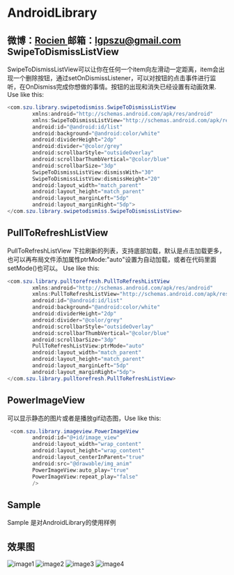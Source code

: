 AndroidLibrary
==============
微博：<a title="Android技术及移动互联网分享" href="http://weibo.com/1901077453" target="_blank">Rocien </a>
邮箱：<a title="欢迎邮件与我交流" href="lgpszu@gmail.com" target="_blank">lgpszu@gmail.com</a>
SwipeToDismissListView 
-----------------------
 SwipeToDismissListView可以让你在任何一个item向左滑动一定距离，item会出现一个删除按钮，通过setOnDismissListener，可以对按钮的点击事件进行监听，在OnDismiss完成你想做的事情。按钮的出现和消失已经设置有动画效果. Use like this:
```java
<com.szu.library.swipetodismiss.SwipeToDismissListView
        xmlns:android="http://schemas.android.com/apk/res/android"
        xmlns:SwipeToDismissListView="http://schemas.android.com/apk/res/com.szu.AppTest"
        android:id="@android:id/list"
        android:background="@android:color/white"
        android:dividerHeight="2dp"
        android:divider="@color/grey"
        android:scrollbarStyle="outsideOverlay"
        android:scrollbarThumbVertical="@color/blue"
        android:scrollbarSize="3dp"
        SwipeToDismissListView:dismissWith="30"
        SwipeToDismissListView:dismissHeight="20"
        android:layout_width="match_parent"
        android:layout_height="match_parent"
        android:layout_marginLeft="5dp"
        android:layout_marginRight="5dp">
</com.szu.library.swipetodismiss.SwipeToDismissListView>
```

PullToRefreshListView
-----------------------
 PullToRefreshListView 下拉刷新的列表，支持底部加载，默认是点击加载更多，也可以再布局文件添加属性ptrMode:"auto"设置为自动加载，或者在代码里面setMode()也可以。 Use like this:
```java
<com.szu.library.pulltorefresh.PullToRefreshListView
        xmlns:android="http://schemas.android.com/apk/res/android"
        xmlns:PullToRefreshListView="http://schemas.android.com/apk/res/com.szu.AppTest"
        android:id="@android:id/list"
        android:background="@android:color/white"
        android:dividerHeight="2dp"
        android:divider="@color/grey"
        android:scrollbarStyle="outsideOverlay"
        android:scrollbarThumbVertical="@color/blue"
        android:scrollbarSize="3dp"
        PullToRefreshListView:ptrMode="auto"
        android:layout_width="match_parent"
        android:layout_height="match_parent"
        android:layout_marginLeft="5dp"
        android:layout_marginRight="5dp">
</com.szu.library.pulltorefresh.PullToRefreshListView>
```

PowerImageView
-------------
可以显示静态的图片或者是播放gif动态图，Use like this:

```java
 <com.szu.library.imageview.PowerImageView
        android:id="@+id/image_view"
        android:layout_width="wrap_content"
        android:layout_height="wrap_content"
        android:layout_centerInParent="true"
        android:src="@drawable/img_anim"
        PowerImageView:auto_play="true"
        PowerImageView:repeat_play="false"
        />
```
Sample 
-----------------------
 Sample 是对AndroidLibrary的使用样例
 
效果图 
-----------------------
![image1](http://img2.ph.126.net/b6ugBRfr15o-NbU3vxbjFw==/4939604366395716947.png)
![image2](http://img2.ph.126.net/PYNBrvGvAghhATvVzfP5cg==/6608627832887595536.png)
![image3](http://img1.ph.126.net/NvRGlH46_Sugvku4ztvrrQ==/6619327180537122598.png)
![image4](http://img2.ph.126.net/es47Ehm8i5r9BiVBIau5yA==/6619581167723139245.png)


